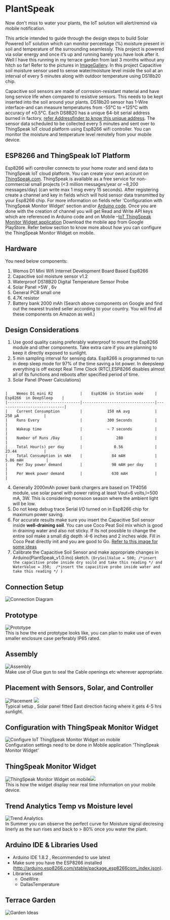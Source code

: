 # PlantSpeak
Now don't miss to water your plants, the IoT solution will alert/remind via mobile notification.

This article intended to guide through the design  steps to build Solar Powered IoT solution which can monitor percentage (%) moisture present in soil and temperature of the surrounding seamlessly. This project is powered via solar energy and once it’s up and running barely you have look after it. Well I have this running in my terrace garden from last 3 months without any hitch so far! Refer to the pictures in [ImageGallery](https://github.com/sujeet-ssv/iot_measure_moisture_level/tree/master/ImageGallery). In this project Capacitive soil moisture sensor used to sense water/moisture level inside the soil at an interval of every 5 minutes along with outdoor temperature using DS18b20 chip. 

Capacitive soil sensors are made of corrosion-resistant material and have long service life when compared to resistive sensors. This needs to be kept inserted into the soil around your plants. DS18b20 sensor has  1-Wire interface-and can measure temperatures from -55°C to +125°C with accuracy of ±0.5°C. Each DS8B20 has a unique 64-bit serial address burned in factory, [refer Addressfinder to know this unique address](https://github.com/sujeet-ssv/iot_measure_moisture_level/tree/master/AddressFinder). The sensor data scheduled to be collected every 5 minutes and sent over to ThingSpeak IoT cloud platform using Esp8266 wifi controller. You can monitor the moisture and temperature level remotely from your mobile device.

## ESP8266 and ThingSpeak IoT Platform
Esp8266 wifi controller connects to your home router and send data to ThingSpeak IoT cloud platform.  You can create your own account on [ThingSpeak.com](https://thingspeak.com/). ThingSpeak is available as a free service for non-commercial small projects (<3 million messages/year or ~8,200 messages/day) (can write max 1 msg every 15 seconds). After registering create a channel and key in fields which will hold sensor data transmitted by your Esp8266 chip. For more information on fields refer 'Configuration with ThingSpeak Monitor Widget' section and/or [Arduino code](https://github.com/sujeet-ssv/iot_measure_moisture_level/raw/master/PlantSpeak_v1.0.ino). Once you are done with the creation of channel you will get Read and Write API keys which are referenced in Arduino code and on Mobile –[IoT ThingSpeak Monitor Widget application](https://play.google.com/store/apps/details?id=ua.livi.thingspeakmonitor&hl=en_US) Download the mobile app from Google PlayStore. Refer below section to know more about how you can configure the ThingSpeak Monitor Widget on mobile.

## Hardware
You need below components:
1. Wemos D1 Mini Wifi Internet Development Board Based Esp8266 
2. Capacitive soil moisture sensor v1.2
3. Waterproof DS18B20 Digital Temperature Sensor Probe
4. Solar Panel >5W , 6v
5. General PCB small one
6. 4.7K resistor 
7. Battery bank 2000 mAh
(Search above components on Google and find out the nearest trusted seller according to your country. You will find all these components on Amazon as well.)


## Design Considerations
1. Use good quality casing preferably waterproof to mount the Esp8266 module and other components. Take extra care if you are planning to keep it directly exposed to sunlight. 
2. 5 min sampling interval for sensing data. Esp8266 is programmed to run in deep sleep mode for 97% of the time saving a lot power. In deepsleep everything is off except Real Time Clock (RTC),ESP8266 disables almost all of its functions and reboots after specified period of time.
3. Solar Panel  (Power Calculations)
```

|    Wemos D1 mini R2            |    Esp8266 in Station mode     |    Esp8266  in DeepSleep    |
|--------------------------------|--------------------------------|-----------------------------|
|    Current Consumption         |           150 mA avg           |            250 µA           |
|    Runs Every                  |           300 Seconds          |                             |
|    Wakeup time                 |           ~ 7 seconds          |                             |
|    Number of Runs /Day         |               288              |                             |
|    Total Hour(s) per day       |              0.56              |            23.44            |
|    Total Consumption in mAH    |             84 mAH             |           5.86 mAH          |
|    Per Day power demand        |             90 mAH per day     |                             |
|    Per Week power demand       |             630 mAH            |                             |
```
4. Generally 2000mAh power bank chargers are based on TP4056 module, use solar panel with power rating at least  Vout=6 volts,I=500 mA, 3W. This is considering monsoon season where the ambient light will be low. 
5. Do not keep debug trace Serial  I/O turned on in Esp8266 chip for maximum power saving.
6. For accurate results make sure you insert the Capacitive Soil sensor inside <b>well-draining soil</b>. You can use Coco Peat Soil mix which is good in draining water and also not sticky. If its not possible to change the entire soil make a small dig depth :4-6 inches and 2 inches wide. Fill in Coco Peat directly init and you are good to Go. [Refer to this image for some ideas](https://github.com/sujeet-ssv/iot_measure_moisture_level/raw/master/ImageGallery/cocopeat-filler.jpg)
7. Calibrate the Capacitive Soil Sensor and make appropriate changes in Arduino(PlantSpeak_v1.0.ino) sketch. ``` (DrySoilValue = 500; /*insert the capacitive probe inside dry soild and take this reading */ and WaterValue = 350;  /*insert the capacitive probe inside water and take this reading */ ) ```

## Connection Setup
![Connection Diagram][conn]

## Prototype
![Prototype][proto]<br/>
This is how the end prototype looks like, you can plan to make use of even smaller enclosure case perferably IP65 rated.

## Assembly
![Assembly][assembly]<br/>
Make use of Glue gun to seal the Cable openings etc wherever appropriate. 

## Placement with Sensors, Solar, and Controller
![Placement][placement] ![][solar]<br/>
Typical setup , Solar panel fitted East direction facing where it gets 4-5 hrs sunlight.

## Configuration with ThingSpeak Monitor Widget
![Configure IoT ThingSpeak Monitor Widget on mobile][mobile-configure]<br/>
Configuration settings need to be done in Mobile application 'ThingSpeak Monitor Widget'

## ThingSpeak Monitor Widget
![ThingSpeak Monitor Widget on mobile][widget]![][widget2]<br/>
This is how the widget display near real time information on your mobile device.

## Trend Analytics Temp vs Moisture level
![Trend Analytics][trend]<br/>
In Summer you can observe the perfect curve for Moisture signal decresing linerly as the sun rises and back to > 80% once you water the plant.

## Arduino IDE & Libraries Used
- Arduino IDE 1.8.2 , Recommended to use latest
- Make sure you have the ESP8266 installed (http://arduino.esp8266.com/stable/package_esp8266com_index.json).
- Libraries used
   - OneWire
   - DallasTemperature
   
## Terrace Garden
![Garden Ideas][garden]

[conn]: https://github.com/sujeet-ssv/iot_measure_moisture_level/raw/master/ImageGallery/Connection.JPG
[cocopeat]:https://github.com/sujeet-ssv/iot_measure_moisture_level/raw/master/ImageGallery/cocopeat-filler.jpg
[mobile-configure]: https://github.com/sujeet-ssv/iot_measure_moisture_level/raw/master/ImageGallery/configure.jpg
[widget]: https://github.com/sujeet-ssv/iot_measure_moisture_level/raw/master/ImageGallery/mobile-notification.jpg
[widget2]: https://github.com/sujeet-ssv/iot_measure_moisture_level/raw/master/ImageGallery/widget2.jpg
[trend]: https://github.com/sujeet-ssv/iot_measure_moisture_level/raw/master/ImageGallery/trend_analytics.jpg
[proto]: https://github.com/sujeet-ssv/iot_measure_moisture_level/raw/master/ImageGallery/prototype.jpg
[placement]: https://github.com/sujeet-ssv/iot_measure_moisture_level/raw/master/ImageGallery/assembly-all.jpg
[assembly]: https://github.com/sujeet-ssv/iot_measure_moisture_level/raw/master/ImageGallery/assembly.jpg
[garden]: https://github.com/sujeet-ssv/iot_measure_moisture_level/raw/master/ImageGallery/Garden.jpg
[solar]: https://github.com/sujeet-ssv/iot_measure_moisture_level/raw/master/ImageGallery/solar.jpg

